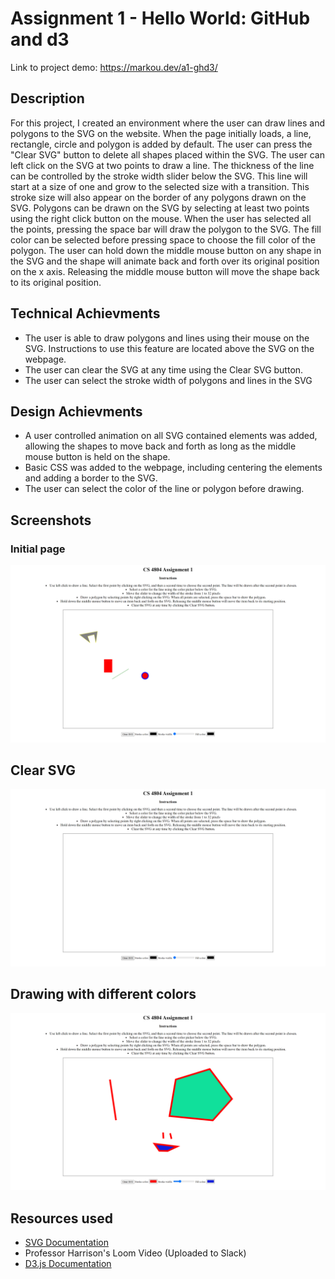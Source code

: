 Assignment 1 - Hello World: GitHub and d3
===
Link to project demo: https://markou.dev/a1-ghd3/
## Description
For this project, I created an environment where the user can draw lines and polygons to the SVG on the website. When the page initially loads, a line, rectangle, circle and polygon is added by default. The user can press the "Clear SVG" button to delete all shapes placed within the SVG. The user can left click on the SVG at two points to draw a line. The thickness of the line can be controlled by the stroke width slider below the SVG. This line will start at a size of one and grow to the selected size with a transition. This stroke size will also appear on the border of any polygons drawn on the SVG. Polygons can be drawn on the SVG by selecting at least two points using the right click button on the mouse. When the user has selected all the points, pressing the space bar will draw the polygon to the SVG. The fill color can be selected before pressing space to choose the fill color of the polygon. The user can hold down the middle mouse button on any shape in the SVG and the shape will animate back and forth over its original position on the x axis. Releasing the middle mouse button will move the shape back to its original position. 

## Technical Achievments
- The user is able to draw polygons and lines using their mouse on the SVG. Instructions to use this feature are located above the SVG on the webpage.
- The user can clear the SVG at any time using the Clear SVG button. 
- The user can select the stroke width of polygons and lines in the SVG

## Design Achievments
- A user controlled animation on all SVG contained elements was added, allowing the shapes to move back and forth as long as the middle mouse button is held on the shape. 
- Basic CSS was added to the webpage, including centering the elements and adding a border to the SVG. 
- The user can select the color of the line or polygon before drawing. 

## Screenshots
### Initial page
![Initial Page](images/initPage.png)
## Clear SVG
![Clear SVG](images/clearSVG.png)
## Drawing with different colors
![Drawing with different colors](images/drawingColor.png)

## Resources used
- [SVG Documentation](https://developer.mozilla.org/en-US/docs/Web/SVG)
- Professor Harrison's Loom Video (Uploaded to Slack)
- [D3.js Documentation](https://devdocs.io/d3~6/)
